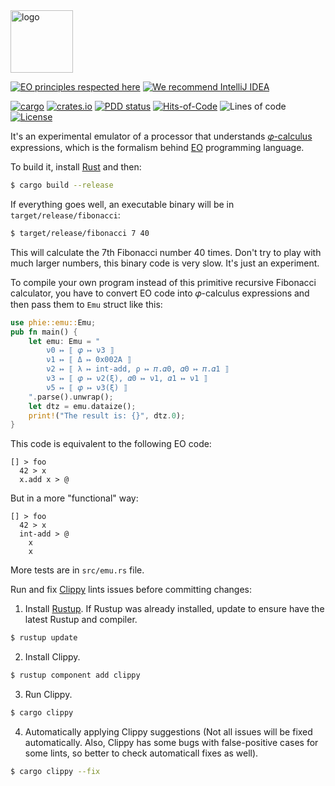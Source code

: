 <img alt="logo" src="https://www.objectionary.com/cactus.svg" height="100px" />

[![EO principles respected here](https://www.elegantobjects.org/badge.svg)](https://www.elegantobjects.org)
[![We recommend IntelliJ IDEA](https://www.elegantobjects.org/intellij-idea.svg)](https://www.jetbrains.com/idea/)

[![cargo](https://github.com/objectionary/phie/actions/workflows/cargo.yml/badge.svg)](https://github.com/objectionary/phie/actions/workflows/cargo.yml)
[![crates.io](https://img.shields.io/crates/v/phie.svg)](https://crates.io/crates/phie)
[![PDD status](http://www.0pdd.com/svg?name=objectionary/phie)](http://www.0pdd.com/p?name=objectionary/phie)
[![Hits-of-Code](https://hitsofcode.com/github/objectionary/phie)](https://hitsofcode.com/view/github/objectionary/phie)
![Lines of code](https://img.shields.io/tokei/lines/github/objectionary/phie)
[![License](https://img.shields.io/badge/license-MIT-green.svg)](https://github.com/objectionary/phie/blob/master/LICENSE.txt)

It's an experimental emulator of a processor that understands
[𝜑-calculus](https://arxiv.org/abs/2111.13384) expressions, 
which is the formalism behind [EO](https://www.eolang.org) programming language.

To build it, install [Rust](https://www.rust-lang.org/tools/install) and then:

```bash
$ cargo build --release
```

If everything goes well, an executable binary will be in `target/release/fibonacci`:

```bash
$ target/release/fibonacci 7 40
```

This will calculate the 7th Fibonacci number 40 times.
Don't try to play with much larger numbers, this binary code is very slow. It's just an experiment.

To compile your own program instead of this primitive recursive Fibonacci calculator, you have to 
convert EO code into 𝜑-calculus expressions and then pass them to `Emu` struct like this:

```rust
use phie::emu::Emu;
pub fn main() {
    let emu: Emu = "
        ν0 ↦ ⟦ 𝜑 ↦ ν3 ⟧
        ν1 ↦ ⟦ Δ ↦ 0x002A ⟧
        ν2 ↦ ⟦ λ ↦ int-add, ρ ↦ 𝜋.𝛼0, 𝛼0 ↦ 𝜋.𝛼1 ⟧
        ν3 ↦ ⟦ 𝜑 ↦ ν2(ξ), 𝛼0 ↦ ν1, 𝛼1 ↦ ν1 ⟧
        ν5 ↦ ⟦ 𝜑 ↦ ν3(ξ) ⟧
    ".parse().unwrap();
    let dtz = emu.dataize();
    print!("The result is: {}", dtz.0);
}
```

This code is equivalent to the following EO code:

```text
[] > foo
  42 > x
  x.add x > @
```

But in a more "functional" way:

```text
[] > foo
  42 > x
  int-add > @
    x
    x
```

More tests are in `src/emu.rs` file.

Run and fix [Clippy](https://github.com/rust-lang/rust-clippy) lints issues before committing changes:

1. Install [Rustup](https://rustup.rs/). If Rustup was already installed, update to ensure have the latest Rustup and compiler.

```bash
$ rustup update
```

2. Install Clippy.

```bash
$ rustup component add clippy
```

3. Run Clippy.

```bash
$ cargo clippy
```

4. Automatically applying Clippy suggestions (Not all issues will be fixed automatically. 
Also, Clippy has some bugs with false-positive cases for some lints, so better to check automaticall fixes as well).

```bash
$ cargo clippy --fix
```
